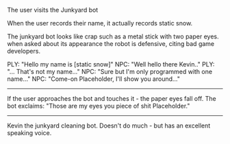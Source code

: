 The user visits the Junkyard bot

When the user records their name, it actually records static snow.

The junkyard bot looks like crap such as a metal stick with two paper eyes. when asked about its appearance the robot is defensive, citing bad game developers.


PLY: "Hello my name is [static snow]"
NPC: "Well hello there Kevin.."
PLY: "... That's not my name..."
NPC: "Sure but I'm only programmed with one name..."
NPC: "Come-on Placeholder, I'll show you around..."

---

If the user approaches the bot and touches it - the paper eyes fall off. The bot exclaims: "Those are my eyes you piece of shit Placeholder."

---

Kevin the junkyard cleaning bot. Doesn't do much - but has an excellent speaking voice.

